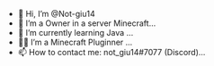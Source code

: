 - 👋 Hi, I’m @Not-giu14
- 👑 I’m a Owner in a server Minecraft...
- 📒 I’m currently learning Java ...
- 👨‍🔧 I’m a Minecraft Pluginner  ...
- 📫 How to contact me: not_giu14#7077 (Discord)...
